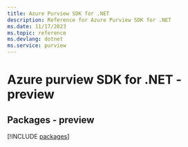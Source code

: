 ```yaml
---
title: Azure Purview SDK for .NET
description: Reference for Azure Purview SDK for .NET
ms.date: 11/17/2023
ms.topic: reference
ms.devlang: dotnet
ms.service: purview
---
```

# Azure purview SDK for .NET - preview
## Packages - preview
[!INCLUDE [packages](purview-index.md)]